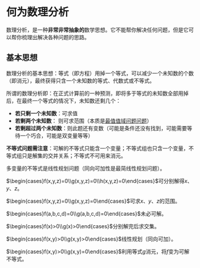 # 何为数理分析
数理分析，是一种**非常非常抽象的**数学思想。它不能帮你解决任何问题，但是它可以帮你梳理出解决各种问题的思路。

## 基本思想
数理分析的基本思想：等式（即方程）用掉一个等式，可以减少一个未知数的个数（即消元），最终获得只含一个未知数的等式、代数式或不等式。

所谓的数理分析即：在正式计算前的一种预测，即将多于等式的未知数全部用掉后，在最终一个等式的情况下，未知数还剩几个：

- **若只剩一个未知数**：可求值
- **若剩两个未知数**： 则可求范围（本质是[最值值域问题问题](blog.html?2022-02-08)）
- **若剩超过两个未知数**：则此题还有变数（可能是条件还没有找到，可能需要等待一个巧合，可能是双变量等等）

**不等式问题需注意**：可解的不等式只能含一个变量；不等式组也只含一个变量，不等式组只是解集的交并关系；不等式不可用来消元。

多变量的不等式是线性规划问题（同向可加性是最简线性规划问题）。

<div class="text-left text-md-center">

$\begin{cases}f(x,y,z)=0\\g(x,y,z)=0\\h(x,y,z)=0\end{cases}$可分别解得$x$、$y$、$z$。

$\begin{cases}f(x,y,z)=0\\g(x,y,z)=0\end{cases}$可求$x$、$y$、$z$的范围。

$\begin{cases}f(a,b,c,d)=0\\g(a,b,c,d)=0\end{cases}$未必可解。

$\begin{cases}f(x)>0\\g(x)>0\end{cases}$分别解完后求交集。

$\begin{cases}f(x,y)>0\\g(x,y)>0\end{cases}$线性规划（同向可加）。

$\begin{cases}f(x,y)>0\\g(x,y)=0\end{cases}$利用等式$g$消元，将$f$变为可解不等式。

</div>